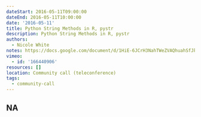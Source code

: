```yaml
---
dateStart: 2016-05-11T09:00:00
dateEnd: 2016-05-11T10:00:00
date: '2016-05-11'
title: Python String Methods in R, pystr
description: Python String Methods in R, pystr
authors: 
  - Nicole White
notes: https://docs.google.com/document/d/1HiE-6JCrH3NahTWeZVAQhuahSfJkJ6HuMqIdMQPm9d4/edit#
vimeo:
  - id: '166440906'
resources: []
location: Community call (teleconference)
tags:
  - community-call
---
```

NA
---
